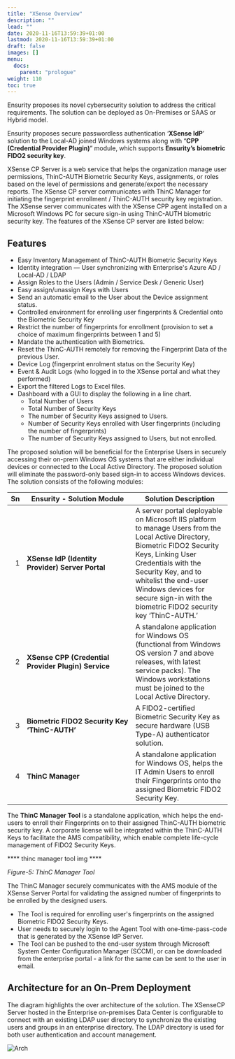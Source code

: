 ```yaml
---
title: "XSense Overview"
description: ""
lead: ""
date: 2020-11-16T13:59:39+01:00
lastmod: 2020-11-16T13:59:39+01:00
draft: false
images: []
menu:
  docs:
    parent: "prologue"
weight: 110
toc: true
---
```


Ensurity proposes its novel cybersecurity solution to address the critical requirements. The solution can be deployed as On-Premises or SAAS or Hybrid model. 

Ensurity proposes secure passwordless authentication ‘**XSense IdP**’ solution to the Local-AD joined Windows systems along with “**CPP (Credential Provider Plugin)**” module, which supports **Ensurity’s biometric FIDO2 security key**.

XSense CP Server is a web service that helps the organization manage user permissions, ThinC-AUTH Biometric Security Keys, assignments, or roles based on the level of permissions and generate/export the necessary reports. The XSense CP server communicates with ThinC Manager for initiating the fingerprint enrollment / ThinC-AUTH security key registration. The XSense server communicates with the XSense CPP agent installed on a Microsoft Windows PC for secure sign-in using ThinC-AUTH biometric security key. The features of the XSense CP server are listed below:

## Features

* Easy Inventory Management of ThinC-AUTH Biometric Security Keys
* Identity integration — User synchronizing with Enterprise's Azure AD / Local-AD / LDAP
* Assign Roles to the Users (Admin / Service Desk / Generic User)
* Easy assign/unassign Keys with Users
*  Send an automatic email to the User about the Device assignment status.
*  Controlled environment for enrolling user fingerprints & Credential onto the Biometric Security Key
*  Restrict the number of fingerprints for enrollment (provision to set a choice of maximum fingerprints between 1 and 5)
*  Mandate the authentication with Biometrics.
*  Reset the ThinC-AUTH remotely for removing the Fingerprint Data of the previous User.
*  Device Log (fingerprint enrolment status on the Security Key)
*  Event & Audit Logs (who logged in to the XSense portal and what they performed)
*  Export the filtered Logs to Excel files.
*  Dashboard with a GUI to display the following in a line chart.
    *  Total Number of Users
    * Total Number of Security Keys
    * The number of Security Keys assigned to Users.
    * Number of Security Keys enrolled with User fingerprints (including the number of fingerprints)
    * The number of Security Keys assigned to Users, but not enrolled.

The proposed solution will be beneficial for the Enterprise Users in securely accessing their on-prem Windows OS systems that are either individual devices or connected to the Local Active Directory. The proposed solution will eliminate the password-only based sign-in to access Windows devices. The solution consists of the following modules:


| Sn | <span style="display: inline-block; width:225px">Ensurity - Solution Module</span> | Solution Description |
| ----: | ---- | ---- |
| 1 | **XSense IdP (Identity Provider) Server Portal** | A server portal deployable on Microsoft IIS platform to manage Users from the Local Active Directory, Biometric FIDO2 Security Keys, Linking User Credentials with the Security Key, and to whitelist the end-user Windows devices for secure sign-in with the biometric FIDO2 security key ‘ThinC-AUTH.’ |
| 2 | **XSense CPP (Credential Provider Plugin) Service** | A standalone application for Windows OS (functional from Windows OS version 7 and above releases, with latest service packs). The Windows workstations must be joined to the Local Active Directory. |
| 3 | **Biometric FIDO2 Security Key ‘ThinC-AUTH’** | A FIDO2-certified Biometric Security Key as secure hardware (USB Type-A) authenticator solution. |
| 4 | **ThinC Manager** | A standalone application for Windows OS, helps the IT Admin Users to enroll their Fingerprints onto the assigned Biometric FIDO2 Security Key. |

The **ThinC Manager Tool** is a standalone application, which helps the end-users to enroll their Fingerprints on to their assigned ThinC-AUTH biometric security key. A corporate license will be integrated within the ThinC-AUTH Keys to facilitate the AMS compatibility, which enable complete life-cycle management of FIDO2 Security Keys.

**** thinc manager tool img ****

*Figure-5: ThinC Manager Tool*

The ThinC Manager securely communicates with the AMS module of the XSense Server Portal for validating the assigned number of fingerprints to be enrolled by the designed users. 

- The Tool is required for enrolling user's fingerprints on the assigned Biometric FIDO2 Security Keys.
- User needs to securely login to the Agent Tool with one-time-pass-code that is generated by the XSense IdP Server.
- The Tool can be pushed to the end-user system through Microsoft System Center Configuration Manager (SCCM), or can be downloaded from the enterprise portal - a link for the same can be sent to the user in email.

## Architecture for an On-Prem Deployment

The diagram highlights the over architecture of the solution. The XSenseCP Server hosted in the Enterprise on-premises Data Center is configurable to connect with an existing LDAP user directory to synchronize the existing users and groups in an enterprise directory. The LDAP directory is used for both user authentication and account management.

![Arch](images/arch.png)






